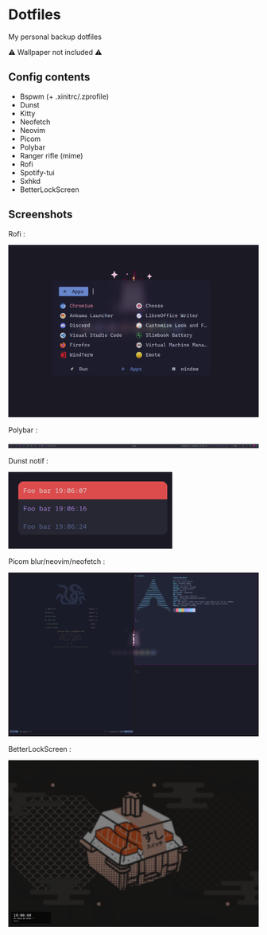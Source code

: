 # Dotfiles

My personal backup dotfiles

⚠️ Wallpaper not included ⚠️

## Config contents
- Bspwm (+ .xinitrc/.zprofile)
- Dunst
- Kitty
- Neofetch
- Neovim
- Picom
- Polybar
- Ranger rifle (mime)
- Rofi
- Spotify-tui
- Sxhkd
- BetterLockScreen

## Screenshots

Rofi :

![PicomNeovimNeofetch](./.assets/rofi.png)

Polybar :

![Polybar](./.assets/polybar.png)


Dunst notif :

![dunstNotif](./.assets/dunst_notif.png)

Picom blur/neovim/neofetch :

![PicomNeovimNeofetch](./.assets/nvim_neofetch_picom_bspwm.png)

BetterLockScreen :

![PicomNeovimNeofetch](./.assets/lockscreen.png)



